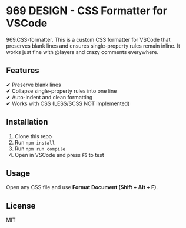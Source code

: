 # 969 DESIGN - CSS Formatter for VSCode

969.CSS-formatter.
This is a custom CSS formatter for VSCode that preserves blank lines and ensures single-property rules remain inline.
It works just fine with @layers and crazy comments everywhere.

## Features
✔ Preserve blank lines  
✔ Collapse single-property rules into one line  
✔ Auto-indent and clean formatting  
✔ Works with CSS (LESS/SCSS NOT implemented)  

## Installation
1. Clone this repo  
2. Run `npm install`  
3. Run `npm run compile`  
4. Open in VSCode and press `F5` to test  

## Usage
Open any CSS file and use **Format Document (Shift + Alt + F)**.  

## License
MIT

